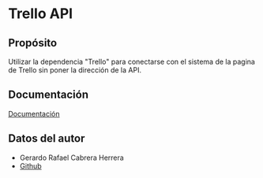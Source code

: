 # Trello API

## Propósito

Utilizar la dependencia "Trello" para conectarse con el sistema de la pagina de Trello sin poner la dirección de la API.

## Documentación

[Documentación](https://github.com/GerardoCabreraH/trello-api/blob/main/docs/docs.md)

## Datos del autor
- Gerardo Rafael Cabrera Herrera
- [Github](https://github.com/GerardoCabreraH)